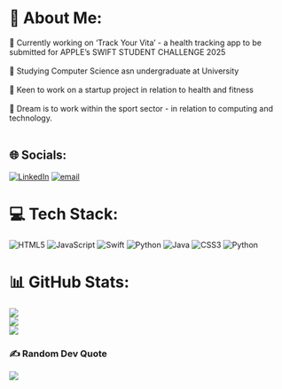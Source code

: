 # 💫 About Me:
📁 Currently working on ‘Track Your Vita’ - a health tracking app to be submitted for APPLE’s SWIFT STUDENT CHALLENGE 2025<br><br>🌱 Studying Computer Science asn undergraduate at University<br><br>🤝 Keen to work on a startup project in relation to health and fitness<br><br>🎯 Dream is to work within the sport sector - in relation to computing and technology.<br><br>


## 🌐 Socials:
[![LinkedIn](https://img.shields.io/badge/LinkedIn-%230077B5.svg?logo=linkedin&logoColor=white)](https://linkedin.com/in/www.linkedin.com/in/hamza-abboud) [![email](https://img.shields.io/badge/Email-D14836?logo=gmail&logoColor=white)](mailto:h.abboud05@gmail.com) 

# 💻 Tech Stack:
![HTML5](https://img.shields.io/badge/html5-%23E34F26.svg?style=for-the-badge&logo=html5&logoColor=white) ![JavaScript](https://img.shields.io/badge/javascript-%23323330.svg?style=for-the-badge&logo=javascript&logoColor=%23F7DF1E) ![Swift](https://img.shields.io/badge/swift-F54A2A?style=for-the-badge&logo=swift&logoColor=white) ![Python](https://img.shields.io/badge/python-3670A0?style=for-the-badge&logo=python&logoColor=ffdd54) ![Java](https://img.shields.io/badge/java-%23ED8B00.svg?style=for-the-badge&logo=openjdk&logoColor=white) ![CSS3](https://img.shields.io/badge/css3-%231572B6.svg?style=for-the-badge&logo=css3&logoColor=white) ![Python](https://img.shields.io/badge/python-3670A0?style=for-the-badge&logo=python&logoColor=ffdd54)
# 📊 GitHub Stats:
![](https://github-readme-stats.vercel.app/api?username=ctrl-hamza&theme=calm_pink&hide_border=false&include_all_commits=true&count_private=false)<br/>
![](https://github-readme-streak-stats.herokuapp.com/?user=ctrl-hamza&theme=calm_pink&hide_border=false)<br/>
![](https://github-readme-stats.vercel.app/api/top-langs/?username=ctrl-hamza&theme=calm_pink&hide_border=false&include_all_commits=true&count_private=false&layout=compact)

### ✍️ Random Dev Quote
![](https://quotes-github-readme.vercel.app/api?type=horizontal&theme=light)

